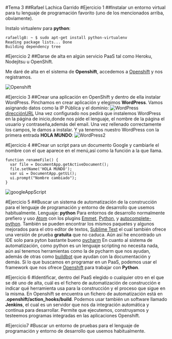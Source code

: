 #Tema 3
##Rafael Lachica Garrido
#Ejercicio 1
##Instalar un entorno virtual para tu lenguaje de programación favorito (uno de los mencionados arriba, obviamente).

Instalo virtualenv para **python**:

```
rafaellg8: ~ $ sudo apt-get install python-virtualenv
Reading package lists... Done
Building dependency tree
```

#Ejercicio 2
##Darse de alta en algún servicio PaaS tal como Heroku, Nodejitsu u OpenShift.

Me daré de alta en el sistema de **Openshift**, accedemos a [Openshift](https://openshift.redhat.com) y nos registramos.

![Openshift](http://i1383.photobucket.com/albums/ah302/Rafael_Lachica_Garrido/openshift_zps6qi2uvc0.png)


#Ejercicio 3
##Crear una aplicación en OpenShift y dentro de ella instalar WordPress.
Pinchamos en crear aplicación y elegimos **WordPress**. Vamos asignando datos como la IP Pública y el dominio:
![WordPress](http://i1383.photobucket.com/albums/ah302/Rafael_Lachica_Garrido/Captura%20de%20pantalla%20de%202015-10-18%20125416_zpsdwttwvad.png)
[direcciónURL](http://php-rafaellg8.rhcloud.com)
Una vez configurado nos pedirá que instalemos WordPress en la página de inicio,donde nos pide el lenguaje, el nombre de la página el usuario y contraseña,además del email.
Una vez rellenado correctamente los campos, le damos a instalar.
Y ya tenemos nuestro WordPress con la primera entrada **HOLA MUNDO**:
![WordPress2](http://i1383.photobucket.com/albums/ah302/Rafael_Lachica_Garrido/Captura%20de%20pantalla%20de%202015-10-18%20130413_zps2h70qbx2.png)

#Ejercicio 4
##Crear un script para un documento Google y cambiarle el nombre con el que aparece en el menú,así como la función a la que llama.
```
function renameFile() {
  var file = DocumentApp.getActiveDocument();  
  file.setName('HOLA MUNDO');
  var ui = DocumentApp.getUi();
  ui.prompt("Nombre cambiado");
}
```
![googleAppScript](http://i1383.photobucket.com/albums/ah302/Rafael_Lachica_Garrido/Captura%20de%20pantalla%20de%202015-10-18%20185828_zpsoiebi2ta.png)

#Ejercicio 5
##Buscar un sistema de automatización de la construcción para el lenguaje de programación y entorno de desarrollo que usemos habitualmente.
Lenguaje: **python**
Para entornos de desarrollo normalmente prefiero y uso [Atom](https://atom.io/) con los plugins [Emmet](https://atom.io/packages/emmet-simplified), [Python](https://atom.io/packages/python), y [autocomplete-python](https://atom.io/packages/autocomplete-python). También se pueden encontrar los mismos paquetes y algunos mejorados para el otro editor de textos, [Sublime Text](http://www.sublimetext.com/) el cual también ofrece una versión de prueba **gratuita** que no caduca.
Aún así he encontrado un IDE solo para pyton bastante bueno [pycharm](http://www.jetbrains.com/pycharm/)
En cuanto al sistema de automatización, como python es un lenguaje scripting no necesita nada, aún así tenemos herramientas como la de pycharm que nos ayudan, además de otras como [buildbot](http://buildbot.net/) que ayudan con la documentación y demás.
Si lo que buscamos en programar en un PaaS, podemos usar el framework que nos ofrece [Openshift](https://openshift.redhat.com/) para trabajar con **Python**.

#Ejercicio 6
#Identificar, dentro del PaaS elegido o cualquier otro en el que se dé uno de alta, cuál es el fichero de automatización de construcción e indicar qué herramienta usa para la construcción y el proceso que sigue en la misma.
En Openshift se encuentra un fichero de automatización está en **.openshift/action_hooks/build**.
Podemos usar también un software llamado **Jenkins**, el cual es un servidor que nos da integración automática y continua para desarrollar. Permite que ejecutemos, construyamos y testeemos programas integradas en las aplicaciones Openshift.

#Ejercicio7
#Buscar un entorno de pruebas para el lenguaje de programación y entorno de desarrollo que usemos habitualmente.
